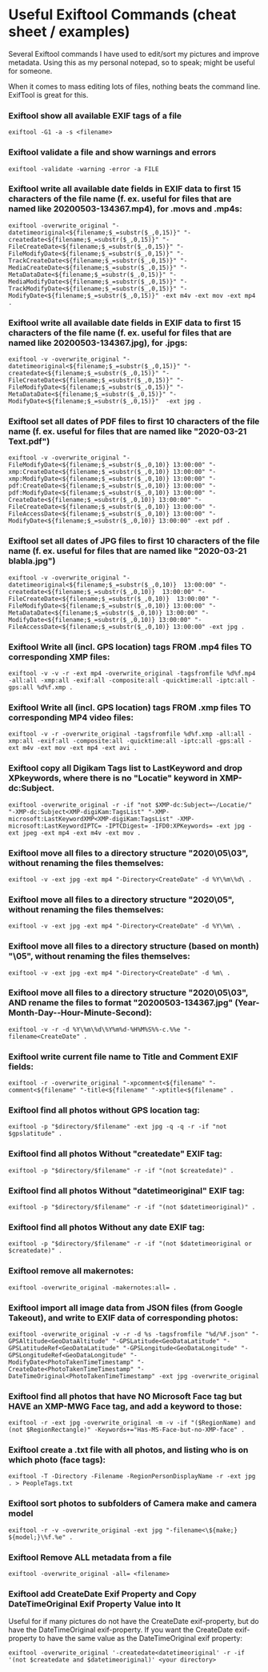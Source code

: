 # Useful Exiftool Commands (cheat sheet / examples)

Several Exiftool commands I have used to edit/sort my pictures and improve metadata. 
Using this as my personal notepad, so to speak; might be useful for someone.

When it comes to mass editing lots of files, nothing beats the command line. ExifTool is great for this.


### Exiftool show all available EXIF tags of a file
`exiftool -G1 -a -s <filename>`

### Exiftool validate a file and show warnings and errors
`exiftool -validate -warning -error -a FILE`

### Exiftool write all available date fields in EXIF data to first 15 characters of the file name (f. ex. useful for files that are named like 20200503-134367.mp4), for .movs and .mp4s:
`exiftool -overwrite_original "-datetimeoriginal<${filename;$_=substr($_,0,15)}" "-createdate<${filename;$_=substr($_,0,15)}" "-FileCreateDate<${filename;$_=substr($_,0,15)}" "-FileModifyDate<${filename;$_=substr($_,0,15)}" "-TrackCreateDate<${filename;$_=substr($_,0,15)}" "-MediaCreateDate<${filename;$_=substr($_,0,15)}" "-MetaDataDate<${filename;$_=substr($_,0,15)}" "-MediaModifyDate<${filename;$_=substr($_,0,15)}" "-TrackModifyDate<${filename;$_=substr($_,0,15)}" "-ModifyDate<${filename;$_=substr($_,0,15)}" -ext m4v -ext mov -ext mp4 .`

### Exiftool write all available date fields in EXIF data to first 15 characters of the file name (f. ex. useful for files that are named like 20200503-134367.jpg), for .jpgs:
`exiftool -v -overwrite_original "-datetimeoriginal<${filename;$_=substr($_,0,15)}" "-createdate<${filename;$_=substr($_,0,15)}" "-FileCreateDate<${filename;$_=substr($_,0,15)}" "-FileModifyDate<${filename;$_=substr($_,0,15)}" "-MetaDataDate<${filename;$_=substr($_,0,15)}" "-ModifyDate<${filename;$_=substr($_,0,15)}"  -ext jpg .`

### Exiftool set all dates of PDF files to first 10 characters of the file name (f. ex. useful for files that are named like "2020-03-21 Text.pdf")
`exiftool -v -overwrite_original "-FileModifyDate<${filename;$_=substr($_,0,10)} 13:00:00" "-xmp:CreateDate<${filename;$_=substr($_,0,10)} 13:00:00" "-xmp:ModifyDate<${filename;$_=substr($_,0,10)} 13:00:00" "-pdf:CreateDate<${filename;$_=substr($_,0,10)} 13:00:00" "-pdf:ModifyDate<${filename;$_=substr($_,0,10)} 13:00:00" "-CreateDate<${filename;$_=substr($_,0,10)} 13:00:00" "-FileCreateDate<${filename;$_=substr($_,0,10)} 13:00:00" "-FileAccessDate<${filename;$_=substr($_,0,10)} 13:00:00" "-ModifyDate<${filename;$_=substr($_,0,10)} 13:00:00" -ext pdf .`

### Exiftool set all dates of JPG files to first 10 characters of the file name (f. ex. useful for files that are named like "2020-03-21 blabla.jpg")
`exiftool -v -overwrite_original "-datetimeoriginal<${filename;$_=substr($_,0,10)}  13:00:00" "-createdate<${filename;$_=substr($_,0,10)}  13:00:00" "-FileCreateDate<${filename;$_=substr($_,0,10)}  13:00:00" "-FileModifyDate<${filename;$_=substr($_,0,10)} 13:00:00" "-MetaDataDate<${filename;$_=substr($_,0,10)} 13:00:00" "-ModifyDate<${filename;$_=substr($_,0,10)} 13:00:00" "-FileAccessDate<${filename;$_=substr($_,0,10)} 13:00:00" -ext jpg .`

### Exiftool Write all (incl. GPS location) tags FROM .mp4 files TO corresponding XMP files:
`exiftool -v -v -r -ext mp4 -overwrite_original -tagsfromfile %d%f.mp4 -all:all -xmp:all -exif:all -composite:all -quicktime:all -iptc:all -gps:all %d%f.xmp .`

### Exiftool Write all (incl. GPS location) tags FROM .xmp files TO corresponding MP4 video files:
`exiftool -v -r -overwrite_original -tagsfromfile %d%f.xmp -all:all -xmp:all -exif:all -composite:all -quicktime:all -iptc:all -gps:all -ext m4v -ext mov -ext mp4 -ext avi .`

### Exiftool copy all Digikam Tags list to LastKeyword and drop XPkeywords, where there is no "Locatie" keyword in XMP-dc:Subject.
`exiftool -overwrite_original -r -if "not $XMP-dc:Subject=~/Locatie/" "-XMP-dc:Subject<XMP-digiKam:TagsList" "-XMP-microsoft:LastKeywordXMP<XMP-digiKam:TagsList" -XMP-microsoft:LastKeywordIPTC= -IPTCDigest= -IFD0:XPKeywords= -ext jpg -ext jpeg -ext mp4 -ext m4v -ext mov .`

### Exiftool move all files to a directory structure "2020\05\03", without renaming the files themselves:
`exiftool -v -ext jpg -ext mp4 "-Directory<CreateDate" -d %Y\%m\%d\ .`

### Exiftool move all files to a directory structure "2020\05", without renaming the files themselves:
`exiftool -v -ext jpg -ext mp4 "-Directory<CreateDate" -d %Y\%m\ .`

### Exiftool move all files to a directory structure (based on month) "\05", without renaming the files themselves:
`exiftool -v -ext jpg -ext mp4 "-Directory<CreateDate" -d %m\ .`

### Exiftool move all files to a directory structure "2020\05\03", AND rename the files to format "20200503-134367.jpg" (Year-Month-Day--Hour-Minute-Second):
`exiftool -v -r -d %Y\%m\%d\%Y%m%d-%H%M%S%%-c.%%e "-filename<CreateDate" .`

### Exiftool write current file name to Title and Comment EXIF fields:
`exiftool -r -overwrite_original "-xpcomment<${filename" "-comment<${filename" "-title<${filename" "-xptitle<${filename" .`

### Exiftool find all photos without GPS location tag:
`exiftool -p "$directory/$filename" -ext jpg -q -q -r -if "not $gpslatitude" .`

### Exiftool find all photos Without "createdate" EXIF tag:
`exiftool -p "$directory/$filename" -r -if "(not $createdate)" .`

### Exiftool find all photos Without "datetimeoriginal" EXIF tag:
`exiftool -p "$directory/$filename" -r -if "(not $datetimeoriginal)" .`

### Exiftool find all photos Without any date EXIF tag:
`exiftool -p "$directory/$filename" -r -if "(not $datetimeoriginal or $createdate)" .`

### Exiftool remove all makernotes:
`exiftool -overwrite_original -makernotes:all= .`

### Exiftool import all image data from JSON files (from Google Takeout), and write to EXIF data of corresponding photos:
`exiftool -overwrite_original -v -r -d %s -tagsfromfile "%d/%F.json" "-GPSAltitude<GeoDataAltitude" "-GPSLatitude<GeoDataLatitude" "-GPSLatitudeRef<GeoDataLatitude" "-GPSLongitude<GeoDataLongitude" "-GPSLongitudeRef<GeoDataLongitude" "-ModifyDate<PhotoTakenTimeTimestamp" "-CreateDate<PhotoTakenTimeTimestamp" "-DateTimeOriginal<PhotoTakenTimeTimestamp" -ext jpg -overwrite_original`

### Exiftool find all photos that have NO Microsoft Face tag but HAVE an XMP-MWG Face tag, and add a keyword to those:
`exiftool -r -ext jpg -overwrite_original -m -v -if "($RegionName) and (not $RegionRectangle)" -Keywords+="Has-MS-Face-but-no-XMP-face" .`

### Exiftool create a .txt file with all photos, and listing who is on which photo (face tags):
`exiftool -T -Directory -Filename -RegionPersonDisplayName -r -ext jpg . > PeopleTags.txt`

### Exiftool sort photos to subfolders of Camera make and camera model
`exiftool -r -v -overwrite_original -ext jpg "-filename<\${make;} ${model;}\%f.%e" .`

### Exiftool Remove ALL metadata from a file
`exiftool -overwrite_original -all= <filename>`

### Exiftool add CreateDate Exif Property and Copy DateTimeOriginal Exif Property Value into It
Useful for if many pictures do not have the CreateDate exif-property, but do have the DateTimeOriginal exif-property. If you want the CreateDate exif-property to have the same value as the DateTimeOriginal exif property:

`exiftool -overwrite_original '-createdate<datetimeoriginal' -r -if '(not $createdate and $datetimeoriginal)' <your directory>`

